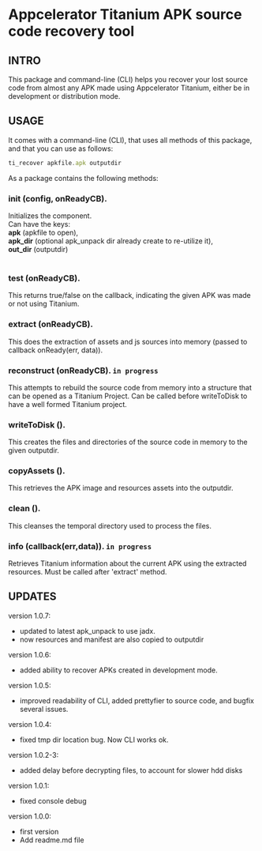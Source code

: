 Appcelerator Titanium APK source code recovery tool
==============================
## INTRO

This package and command-line (CLI) helps you recover your lost source code from almost any APK made using Appcelerator Titanium, either be in development or distribution mode. 

## USAGE
It comes with a command-line (CLI), that uses all methods of this package, and that you can use as follows:  

```javascript
ti_recover apkfile.apk outputdir
```

As a package contains the following methods:

### init (config, onReadyCB).  
Initializes the component.<br/>
Can have the keys:<br/>
**apk** (apkfile to open),<br/>
**apk_dir** (optional apk_unpack dir already create to re-utilize it),<br/>
**out_dir** (outputdir)<br/><br/>

### test (onReadyCB).  
This returns true/false on the callback, indicating the given APK was made or not using Titanium.  

### extract (onReadyCB).  
This does the extraction of assets and js sources into memory (passed to callback onReady(err, data)).  

### reconstruct (onReadyCB).  `in progress`
This attempts to rebuild the source code from memory into a structure that can be opened as a Titanium Project. 
Can be called before writeToDisk to have a well formed Titanium project.  

### writeToDisk ().
This creates the files and directories of the source code in memory to the given outputdir. 

### copyAssets ().
This retrieves the APK image and resources assets into the outputdir.

### clean ().
This cleanses the temporal directory used to process the files.  

### info (callback(err,data)).  `in progress`
Retrieves Titanium information about the current APK using the extracted resources. Must be called after 'extract' method.  


## UPDATES

version 1.0.7:
- updated to latest apk_unpack to use jadx.
- now resources and manifest are also copied to outputdir

version 1.0.6:
- added ability to recover APKs created in development mode.

version 1.0.5:
- improved readability of CLI, added prettyfier to source code, and bugfix several issues.

version 1.0.4:
- fixed tmp dir location bug. Now CLI works ok.

version 1.0.2-3: 
- added delay before decrypting files, to account for slower hdd disks

version 1.0.1: 
- fixed console debug

version 1.0.0: 
- first version
- Add readme.md file
